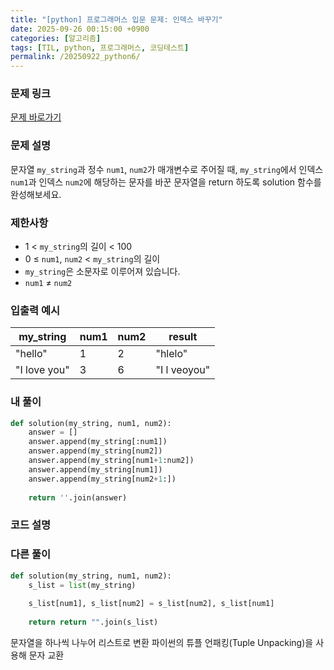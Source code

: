 ```yaml
---
title: "[python] 프로그래머스 입문 문제: 인덱스 바꾸기"
date: 2025-09-26 00:15:00 +0900   
categories: [알고리즘]                 
tags: [TIL, python, 프로그래머스, 코딩테스트]
permalink: /20250922_python6/      
---
```


### 문제 링크

[문제 바로가기](https://school.programmers.co.kr/learn/courses/30/lessons/120895)

### 문제 설명

문자열 `my_string`과 정수 `num1`, `num2`가 매개변수로 주어질 때, `my_string`에서 인덱스 `num1`과 인덱스 `num2`에 해당하는 문자를 바꾼 문자열을 return 하도록 solution 함수를 완성해보세요.



### 제한사항

- 1 < `my_string`의 길이 < 100
- 0 ≤ `num1`, `num2` < `my_string`의 길이
- `my_string`은 소문자로 이루어져 있습니다.
- `num1` ≠ `num2`



### 입출력 예시

| my_string | num1 | num2 | result |
| --- | --- | --- | --- |
| "hello" | 1 | 2 | "hlelo" |
| "I love you" | 3 | 6 | "I l veoyou" |


### 내 풀이

```python
def solution(my_string, num1, num2):
    answer = []
    answer.append(my_string[:num1])
    answer.append(my_string[num2])
    answer.append(my_string[num1+1:num2])
    answer.append(my_string[num1])
    answer.append(my_string[num2+1:])
    
    return ''.join(answer)
```


### 코드 설명




### 다른 풀이

```python
def solution(my_string, num1, num2):
    s_list = list(my_string)
    
    s_list[num1], s_list[num2] = s_list[num2], s_list[num1]
    
    return return "".join(s_list)
```

문자열을 하나씩 나누어 리스트로 변환
파이썬의 튜플 언패킹(Tuple Unpacking)을 사용해 문자 교환 

